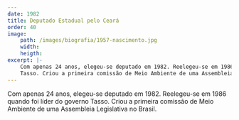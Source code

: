 ```yaml
---
date: 1982
title: Deputado Estadual pelo Ceará
order: 40
image:
    path: /images/biografia/1957-nascimento.jpg
    width:
    heigth:
excerpt: |-
    Com apenas 24 anos, elegeu-se deputado em 1982. Reelegeu-se em 1986 quando foi líder do governo
    Tasso. Criou a primeira comissão de Meio Ambiente de uma Assembleia Legislativa no Brasil.
---
```

Com apenas 24 anos, elegeu-se deputado em 1982. Reelegeu-se em 1986 quando foi líder do governo Tasso. Criou a primeira comissão de Meio Ambiente de uma Assembleia Legislativa no Brasil.
